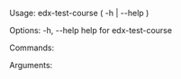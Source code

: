 Usage:
    edx-test-course ( -h | --help )

Options:
    -h, --help              help for edx-test-course

Commands:

Arguments:
